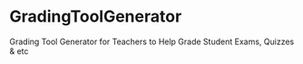 # GradingToolGenerator
Grading Tool Generator for Teachers to Help Grade Student Exams, Quizzes &amp; etc
